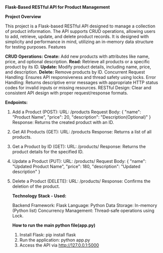 __Flask-Based RESTful API for Product Management__

__Project Overview__

This project is a Flask-based RESTful API designed to manage a collection of product information. The API supports CRUD operations, allowing users to add, retrieve, update, and delete product records. It is designed with simplicity and performance in mind, utilizing an in-memory data structure for testing purposes.
Features

__CRUD Operations:__
**Create:** Add new products with attributes like name, price, and optional description.
**Read:** Retrieve all products or a specific product by its ID.
**Update:** Modify product details, including name, price, and description.
**Delete:** Remove products by ID.
Concurrent Request Handling: Ensures API responsiveness and thread safety using locks.
Error Handling: Returns descriptive error messages with appropriate HTTP status codes for invalid inputs or missing resources.
RESTful Design: Clear and consistent API design with proper request/response formats.

__Endpoints:__

1. Add a Product (POST):
    URL: /products
    Request Body:
    {
      "name": "Product Name",
      "price": 20,
      "description": "Description(Optional)"
    }
    Response: Returns the created product with an ID.
2. Get All Products (GET):
    URL: /products
    Response: Returns a list of all products.
3. Get a Product by ID (GET):
    URL: /products/<id>
    Response: Returns the product details for the specified ID.
4. Update a Product (PUT):
    URL: /products/<id>
    Request Body:
   {
    "name": "Updated Product Name",
    "price": 180,
    "description": "Updated description"
   }
5. Delete a Product (DELETE):
    URL: /products/<id>
    Response: Confirms the deletion of the product.

   __Technology Stack - Used:__
   
    Backend Framework: Flask
    Language: Python
    Data Storage: In-memory (Python list)
    Concurrency Management: Thread-safe operations using Lock.

   __How to run the main python file(app.py)__

     1. Install Flask: pip install flask
     2. Run the application: python app.py
     3. Access the API via http://127.0.0.1:5000

